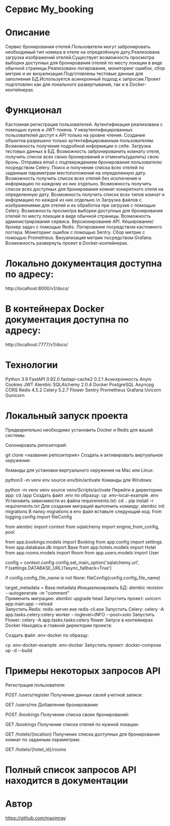 # Сервис My_booking
# Описание
Cервис бронирования отелей.Пользователи могут забронировать необходимый тип номера в отеле на определённую дату.Реализована загрузка изображений отелей.Существует возможность просмотра выборки доступных для бронирования отелей по месту локации в виде обычной страницы.Реализовано логирование, мониторинг ошибок, сбор метрик и их визуализация.Подготовлены тестовые данные для заполнения БД.Используется асинхронный подход к запросам.Проект подготовлен как для локального развертывания, так и в Docker-контейнерах.
# Функционал
Кастомная регистрация пользователей.
Аутентификация реализована с помощью куков и JWT-токена.
У неаутентифицированных пользователей доступ к API только на уровне чтения.
Создание объектов разрешено только аутентифицированным пользователям.
Возможность получения подробной информации о себе.
Загрузка тестовых данных в БД.
Возможность забронированить комнату отеля, получить список всех своих бронирований и отменить(удалить) свою бронь.
Отправка email с подтверждением бронирования пользователю посредством Celery.
Поиск и получение списка всех отелей по заданным параметрам местоположения на определенную дату.
Возможность получить список всех отелей без исключения и информацию по каждому из них отдельно.
Возможность получить список всех доступных для бронирования комнат конкретного отеля на определенную дату.
Возможность получить список всех типов комнат и информацию по каждой из них отдельно.\n
Загрузка файлов с изображениями для отелей и их обработка при загрузке с помощью Celery.
Возможность просмотра выборки доступных для бронирования отелей по месту локации в виде обычной страницы.
Возможность администрирования сервиса.
Версионирование API.
Кеширование/брокер задач с помощью Redis.
Логирование посредством кастомного логгера.
Мониторинг ошибок с помощью Sentry.
Сбор метрик с помощью Prometheus.
Визуализация метрик посредством Grafana.
Возможность развернуть проект в Docker-контейнерах.
# Локально документация доступна по адресу: 
http://localhost:8000/v1/docs/
# В контейнерах Docker документация доступна по адресу:
http://localhost:7777/v1/docs/
# Технологии
Python 3.9
FastAPI 0.92.0
fastapi-cache2 0.2.1
Асинхронность
Anyio
Cookies
JWT
Alembic
SQLAlchemy 2.0.4
Docker
PostgreSQL
Asyncpg
CORS
Redis 4.5.2
Celery 5.2.7
Flower
Sentry
Prometheus
Grafana
Uvicorn
Gunicorn
# Локальный запуск проекта
Предварительно необходимо установить Docker и Redis для вашей системы.

Склонировать репозиторий:

   git clone <название репозитория>
Cоздать и активировать виртуальное окружение:

Команды для установки виртуального окружения на Mac или Linux:

   python3 -m venv env
   source env/bin/activate
Команды для Windows:

   python -m venv venv
   source venv/Scripts/activate
Перейти в директорию app:
   cd /app
Создать файл .env по образцу:
   cp .env-local-example .env
Установить зависимости из файла requirements.txt:
   cd ..
   pip install -r requirements.txt
Для создания миграций выполнить команду:
   alembic init migrations
В папку migrations в env файл вставьте следующий код:
from logging.config import fileConfig

from alembic import context
from sqlalchemy import engine_from_config, pool

from app.bookings.models import Booking
from app.config import settings
from app.database.db import Base
from app.hotels.models import Hotel
from app.rooms.models import Room
from app.users.models import User


config = context.config
config.set_main_option('sqlalchemy.url', f'{settings.DATABASE_URL}?async_fallback=True')

if config.config_file_name is not None:
    fileConfig(config.config_file_name)

target_metadata = Base.metadata
Инициализировать БД:
    alembic revision --autogenerate -m "comment"  
Применить миграцию:
    alembic upgrade head 
Запустить проект:
    uvicorn app.main:app --reload   
Запустить Redis:
    redis-server.exe
    redis-cli.exe
Запустить Celery:
    celery -A app.tasks.celery:celery worker --loglevel=INFO --pool=solo
Запустить Flower:
    celery -A app.tasks.tasks:celery flower
Запуск в контейнерах Docker
Находясь в главной директории проекта:

Создать файл .env-docker по образцу:

   cp .env-docker-example .env-docker
Запустить проект:
    docker-compose up -d --build  
# Примеры некоторых запросов API
Регистрация пользователя:

   POST /users/register
Получение данных своей учетной записи:

   GET /users/me 
Добавление бронирование:

   POST /bookings
Получение списка своих бронирований:

   GET /bookings
Получение списка отелей по нужной локации:

   GET /hotels/{location}
Получение списка доступных для бронирования комнат по заданным параметрам:

   GET /hotels/{hotel_id}/rooms
# Полный список запросов API находится в документации
# Автор
https://github.com/maximray
